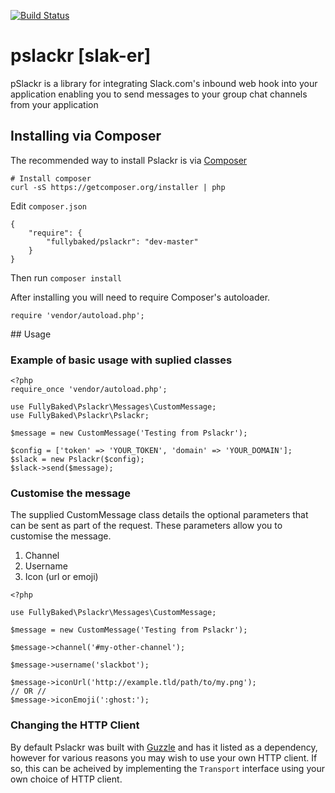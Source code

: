 [![Build Status](https://travis-ci.org/fullybaked/pslackr.png?branch=master)](https://travis-ci.org/fullybaked/pslackr)

# pslackr [slak-er]

pSlackr is a library for integrating Slack.com's inbound web hook
into your application enabling you to send messages to your group
chat channels from your application

## Installing via Composer

The recommended way to install Pslackr is via [Composer][1]

```
# Install composer
curl -sS https://getcomposer.org/installer | php
```

Edit `composer.json`
```
{
    "require": {
        "fullybaked/pslackr": "dev-master"
    }
}
```

Then run `composer install`

After installing you will need to require Composer's autoloader.

```
require 'vendor/autoload.php';
```

## Usage

### Example of basic usage with suplied classes

```
<?php
require_once 'vendor/autoload.php';

use FullyBaked\Pslackr\Messages\CustomMessage;
use FullyBaked\Pslackr\Pslackr;

$message = new CustomMessage('Testing from Pslackr');

$config = ['token' => 'YOUR_TOKEN', 'domain' => 'YOUR_DOMAIN'];
$slack = new Pslackr($config);
$slack->send($message);
```

### Customise the message

The supplied CustomMessage class details the optional parameters that can be sent as part of the request. These
parameters allow you to customise the message.

1. Channel
2. Username
3. Icon (url or emoji)

```
<?php 

use FullyBaked\Pslackr\Messages\CustomMessage;

$message = new CustomMessage('Testing from Pslackr');

$message->channel('#my-other-channel');

$message->username('slackbot');

$message->iconUrl('http://example.tld/path/to/my.png');
// OR //
$message->iconEmoji(':ghost:');

```

### Changing the HTTP Client

By default Pslackr was built with [Guzzle][2] and has it listed as a dependency, however for various reasons you may
wish to use your own HTTP client.  If so, this can be acheived by implementing the `Transport` interface using your
own choice of HTTP client.

[1]: https://getcomposer.org/
[2]: http://docs.guzzlephp.org/en/latest/index.html
